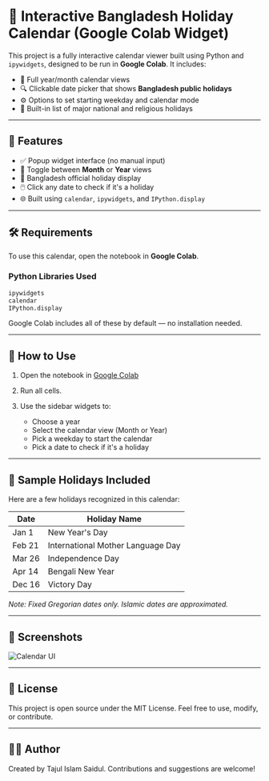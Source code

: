 # 📅 Interactive Bangladesh Holiday Calendar (Google Colab Widget)

This project is a fully interactive calendar viewer built using Python and `ipywidgets`, designed to be run in **Google Colab**. It includes:

- 📆 Full year/month calendar views
- 🔍 Clickable date picker that shows **Bangladesh public holidays**
- ⚙️ Options to set starting weekday and calendar mode
- 🎉 Built-in list of major national and religious holidays

---

## 🔧 Features

- ✅ Popup widget interface (no manual input)
- 📅 Toggle between **Month** or **Year** views
- 🕌 Bangladesh official holiday display
- 🖱️ Click any date to check if it's a holiday
- 🌐 Built using `calendar`, `ipywidgets`, and `IPython.display`

---

## 🛠 Requirements

To use this calendar, open the notebook in **Google Colab**.

### Python Libraries Used

```bash
ipywidgets
calendar
IPython.display
````

Google Colab includes all of these by default — no installation needed.

---

## 🚀 How to Use

1. Open the notebook in [Google Colab](https://colab.research.google.com/)
2. Run all cells.
3. Use the sidebar widgets to:

   * Choose a year
   * Select the calendar view (Month or Year)
   * Pick a weekday to start the calendar
   * Pick a date to check if it's a holiday

---

## 📌 Sample Holidays Included

Here are a few holidays recognized in this calendar:

| Date   | Holiday Name                      |
| ------ | --------------------------------- |
| Jan 1  | New Year's Day                    |
| Feb 21 | International Mother Language Day |
| Mar 26 | Independence Day                  |
| Apr 14 | Bengali New Year                  |
| Dec 16 | Victory Day                       |

*Note: Fixed Gregorian dates only. Islamic dates are approximated.*

---

## 📸 Screenshots

![Calendar UI](https://github.com/tajulislamsaidul/calendar/blob/99a16de98104b10f12e867cfc8df675f6b35cc65/DEMO.png)

---

## 📄 License

This project is open source under the MIT License. Feel free to use, modify, or contribute.

---

## 🙋‍♂️ Author

Created by Tajul Islam Saidul. Contributions and suggestions are welcome!

```
